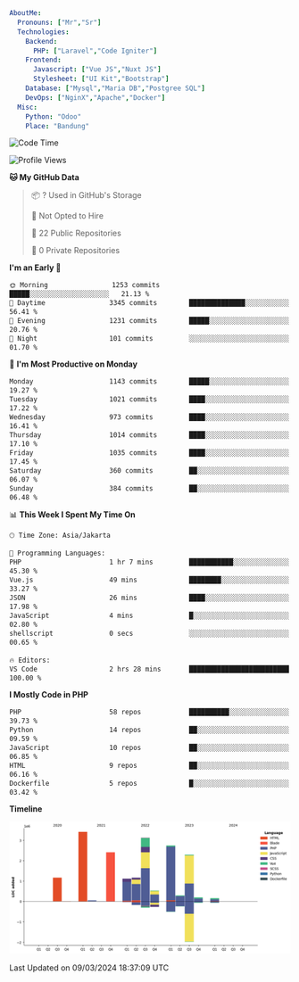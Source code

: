 ```yaml
AboutMe:
  Pronouns: ["Mr","Sr"]
  Technologies:
    Backend:
      PHP: ["Laravel","Code Igniter"]
    Frontend:
      Javascript: ["Vue JS","Nuxt JS"]
      Stylesheet: ["UI Kit","Bootstrap"]
    Database: ["Mysql","Maria DB","Postgree SQL"]
    DevOps: ["NginX","Apache","Docker"]
  Misc:
    Python: "Odoo"
    Place: "Bandung"
```

<!--START_SECTION:waka-->
![Code Time](http://img.shields.io/badge/Code%20Time-1%2C289%20hrs%2026%20mins-blue)

![Profile Views](http://img.shields.io/badge/Profile%20Views-1-blue)

**🐱 My GitHub Data** 

> 📦 ? Used in GitHub's Storage 
 > 
> 🚫 Not Opted to Hire
 > 
> 📜 22 Public Repositories 
 > 
> 🔑 0 Private Repositories 
 > 
**I'm an Early 🐤** 

```text
🌞 Morning                1253 commits        █████░░░░░░░░░░░░░░░░░░░░   21.13 % 
🌆 Daytime                3345 commits        ██████████████░░░░░░░░░░░   56.41 % 
🌃 Evening                1231 commits        █████░░░░░░░░░░░░░░░░░░░░   20.76 % 
🌙 Night                  101 commits         ░░░░░░░░░░░░░░░░░░░░░░░░░   01.70 % 
```
📅 **I'm Most Productive on Monday** 

```text
Monday                   1143 commits        █████░░░░░░░░░░░░░░░░░░░░   19.27 % 
Tuesday                  1021 commits        ████░░░░░░░░░░░░░░░░░░░░░   17.22 % 
Wednesday                973 commits         ████░░░░░░░░░░░░░░░░░░░░░   16.41 % 
Thursday                 1014 commits        ████░░░░░░░░░░░░░░░░░░░░░   17.10 % 
Friday                   1035 commits        ████░░░░░░░░░░░░░░░░░░░░░   17.45 % 
Saturday                 360 commits         ██░░░░░░░░░░░░░░░░░░░░░░░   06.07 % 
Sunday                   384 commits         ██░░░░░░░░░░░░░░░░░░░░░░░   06.48 % 
```


📊 **This Week I Spent My Time On** 

```text
🕑︎ Time Zone: Asia/Jakarta

💬 Programming Languages: 
PHP                      1 hr 7 mins         ███████████░░░░░░░░░░░░░░   45.30 % 
Vue.js                   49 mins             ████████░░░░░░░░░░░░░░░░░   33.27 % 
JSON                     26 mins             ████░░░░░░░░░░░░░░░░░░░░░   17.98 % 
JavaScript               4 mins              █░░░░░░░░░░░░░░░░░░░░░░░░   02.80 % 
shellscript              0 secs              ░░░░░░░░░░░░░░░░░░░░░░░░░   00.65 % 

🔥 Editors: 
VS Code                  2 hrs 28 mins       █████████████████████████   100.00 % 
```

**I Mostly Code in PHP** 

```text
PHP                      58 repos            ██████████░░░░░░░░░░░░░░░   39.73 % 
Python                   14 repos            ██░░░░░░░░░░░░░░░░░░░░░░░   09.59 % 
JavaScript               10 repos            ██░░░░░░░░░░░░░░░░░░░░░░░   06.85 % 
HTML                     9 repos             ██░░░░░░░░░░░░░░░░░░░░░░░   06.16 % 
Dockerfile               5 repos             █░░░░░░░░░░░░░░░░░░░░░░░░   03.42 % 
```



**Timeline**

![Lines of Code chart](https://raw.githubusercontent.com/vheins/vheins/main/assets/bar_graph.png)


 Last Updated on 09/03/2024 18:37:09 UTC
<!--END_SECTION:waka-->
